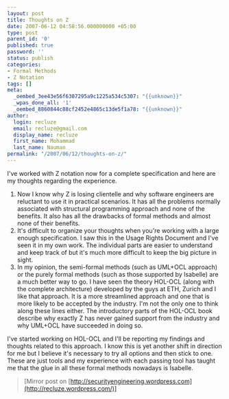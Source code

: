 ```yaml
---
layout: post
title: Thoughts on Z
date: 2007-06-12 04:58:56.000000000 +05:00
type: post
parent_id: '0'
published: true
password: ''
status: publish
categories:
- Formal Methods
- Z Notation
tags: []
meta:
  _oembed_3ee43e56f6307295a9c1225a534c5307: "{{unknown}}"
  _wpas_done_all: '1'
  _oembed_8860844c88cf2452e4865c13de5f1a78: "{{unknown}}"
author:
  login: recluze
  email: recluze@gmail.com
  display_name: recluze
  first_name: Mohammad
  last_name: Nauman
permalink: "/2007/06/12/thoughts-on-z/"
---
```

I've worked with Z notation now for a complete specification and here are my thoughts regarding the experience.

1. Now I know why Z is losing clientelle and why software engineers are reluctant to use it in practical scenarios. It has all the problems normally associated with structural programming approach and none of the benefits. It also has all the drawbacks of formal methods and almost none of their benefits.
2. It's difficult to organize your thoughts when you're working with a large enough specification. I saw this in the Usage Rights Document and I've seen it in my own work. The individual parts are easier to understand and keep track of but it's much more difficult to keep the big picture in sight.&nbsp;
3. In my opinion, the semi-formal methods (such as UML+OCL approach) or the purely formal methods (such as those supported by Isabelle) are a much better way to go. I have seen the theory HOL-OCL (along with the complete architecture) developed by the guys at ETH, Zurich and I like that approach. It is a more streamlined approach and one that is more likely to be accepted by the industry. I'm not the only one to think along these lines either. The introductory parts of the HOL-OCL book describe why exactly Z has never gained support from the industry and why UML+OCL have succeeded in doing so. 

I've started working on HOL-OCL and I'll be reporting my findings and thoughts related to this approach. I know this is yet another shift in direction for me but I believe it's necessary to try all options and then stick to one. These are just tools and my experience with each passing tool has taught me that the glue in all these formal methods nowadays is Isabelle.

> [Mirror post on [http://securityengineering.wordpress.com](http://recluze.wordpress.com/)]

